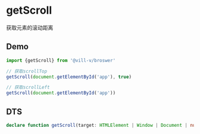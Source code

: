 # getScroll

获取元素的滚动距离

## Demo

```ts
import {getScroll} from '@vill-v/broswer'

// 获取scrollTop
getScroll(document.getElementById('app'), true)

// 获取scrollLeft
getScroll(document.getElementById('app'))
```

## DTS

```ts
declare function getScroll(target: HTMLElement | Window | Document | null, top: boolean): number;
```
